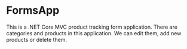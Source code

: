 # FormsApp
 This is a .NET Core MVC product tracking form application.
 There are categories and products in this application.
 We can edit them, add new products or delete them.
